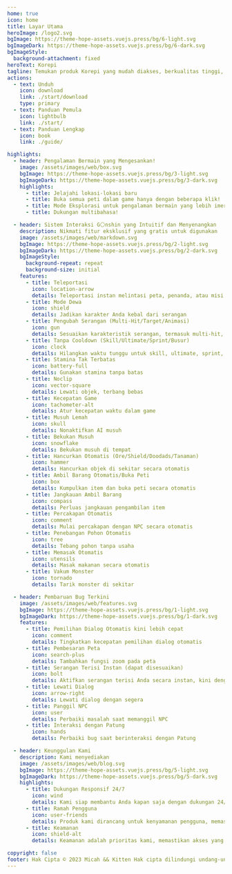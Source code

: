 ```yaml
---
home: true
icon: home
title: Layar Utama
heroImage: /logo2.svg
bgImage: https://theme-hope-assets.vuejs.press/bg/6-light.svg
bgImageDark: https://theme-hope-assets.vuejs.press/bg/6-dark.svg
bgImageStyle:
  background-attachment: fixed
heroText: Korepi
tagline: Temukan produk Korepi yang mudah diakses, berkualitas tinggi, dan user-friendly!
actions:
  - text: Unduh
    icon: download
    link: ./start/download
    type: primary
  - text: Panduan Pemula
    icon: lightbulb
    link: ./start/
  - text: Panduan Lengkap
    icon: book
    link: ./guide/

highlights:
  - header: Pengalaman Bermain yang Mengesankan!
    image: /assets/images/web/box.svg
    bgImage: https://theme-hope-assets.vuejs.press/bg/3-light.svg
    bgImageDark: https://theme-hope-assets.vuejs.press/bg/3-dark.svg
    highlights:
      - title: Jelajahi lokasi-lokasi baru
      - title: Buka semua peti dalam game hanya dengan beberapa klik!
      - title: Mode Eksplorasi untuk pengalaman bermain yang lebih imersif!
      - title: Dukungan multibahasa!

  - header: Sistem Interaksi G⚪nshin yang Intuitif dan Menyenangkan
    description: Nikmati fitur eksklusif yang gratis untuk digunakan
    image: /assets/images/web/markdown.svg
    bgImage: https://theme-hope-assets.vuejs.press/bg/2-light.svg
    bgImageDark: https://theme-hope-assets.vuejs.press/bg/2-dark.svg
    bgImageStyle:
      background-repeat: repeat
      background-size: initial
    features:
      - title: Teleportasi
        icon: location-arrow
        details: Teleportasi instan melintasi peta, penanda, atau misi
      - title: Mode Dewa
        icon: shield
        details: Jadikan karakter Anda kebal dari serangan
      - title: Pengubah Serangan (Multi-Hit/Target/Animasi)
        icon: gun
        details: Sesuaikan karakteristik serangan, termasuk multi-hit, target, dan animasi
      - title: Tanpa Cooldown (Skill/Ultimate/Sprint/Busur)
        icon: clock
        details: Hilangkan waktu tunggu untuk skill, ultimate, sprint, dan busur
      - title: Stamina Tak Terbatas
        icon: battery-full
        details: Gunakan stamina tanpa batas
      - title: Noclip
        icon: vector-square
        details: Lewati objek, terbang bebas
      - title: Kecepatan Game
        icon: tachometer-alt
        details: Atur kecepatan waktu dalam game
      - title: Musuh Lemah
        icon: skull
        details: Nonaktifkan AI musuh
      - title: Bekukan Musuh
        icon: snowflake
        details: Bekukan musuh di tempat
      - title: Hancurkan Otomatis (Ore/Shield/Doodads/Tanaman)
        icon: hammer
        details: Hancurkan objek di sekitar secara otomatis
      - title: Ambil Barang Otomatis/Buka Peti
        icon: box
        details: Kumpulkan item dan buka peti secara otomatis
      - title: Jangkauan Ambil Barang
        icon: compass
        details: Perluas jangkauan pengambilan item
      - title: Percakapan Otomatis
        icon: comment
        details: Mulai percakapan dengan NPC secara otomatis
      - title: Penebangan Pohon Otomatis
        icon: tree
        details: Tebang pohon tanpa usaha
      - title: Memasak Otomatis
        icon: utensils
        details: Masak makanan secara otomatis
      - title: Vakum Monster
        icon: tornado
        details: Tarik monster di sekitar

  - header: Pembaruan Bug Terkini
    image: /assets/images/web/features.svg
    bgImage: https://theme-hope-assets.vuejs.press/bg/1-light.svg
    bgImageDark: https://theme-hope-assets.vuejs.press/bg/1-dark.svg
    features:
      - title: Pemilihan Dialog Otomatis kini lebih cepat
        icon: comment
        details: Tingkatkan kecepatan pemilihan dialog otomatis
      - title: Pembesaran Peta
        icon: search-plus
        details: Tambahkan fungsi zoom pada peta
      - title: Serangan Terisi Instan (dapat disesuaikan)
        icon: bolt
        details: Aktifkan serangan terisi Anda secara instan, kini dengan pengaturan yang dapat disesuaikan
      - title: Lewati Dialog
        icon: arrow-right
        details: Lewati dialog dengan segera
      - title: Panggil NPC
        icon: user
        details: Perbaiki masalah saat memanggil NPC
      - title: Interaksi dengan Patung
        icon: hands
        details: Perbaiki bug saat berinteraksi dengan Patung

  - header: Keunggulan Kami
    description: Kami menyediakan
    image: /assets/images/web/blog.svg
    bgImage: https://theme-hope-assets.vuejs.press/bg/5-light.svg
    bgImageDark: https://theme-hope-assets.vuejs.press/bg/5-dark.svg
    highlights:
      - title: Dukungan Responsif 24/7
        icon: wind
        details: Kami siap membantu Anda kapan saja dengan dukungan 24/7 yang handal.
      - title: Ramah Pengguna
        icon: user-friends
        details: Produk kami dirancang untuk kenyamanan pengguna, memastikan pengalaman yang ramah dan mudah.
      - title: Keamanan
        icon: shield-alt
        details: Keamanan adalah prioritas kami, memastikan akses yang aman dan perlindungan data Anda.

copyright: false
footer: Hak Cipta © 2023 Micah && Kitten Hak cipta dilindungi undang-undang. Semua merek dagang, tangkapan layar, logo, dan hak cipta lainnya adalah milik dari pemiliknya masing-masing.
---
```

